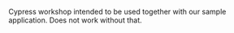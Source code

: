 Cypress workshop intended to be used together with our sample application.
Does not work without that.
